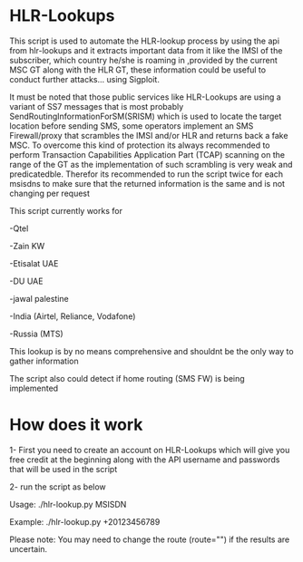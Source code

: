 # HLR-Lookups
This script is used to automate the HLR-lookup process by using the api from hlr-lookups and it extracts important data from it like the IMSI of the subscriber, which country  he/she is roaming in ,provided by the current MSC GT along with the HLR GT, these information could be useful to conduct further attacks... using Sigploit.

It must be noted that those public services like HLR-Lookups are using a variant of SS7 messages that is most probably SendRoutingInformationForSM(SRISM) which is used to locate the target location before sending SMS, some operators implement an SMS Firewall/proxy that scrambles the IMSI and/or HLR and returns back a fake MSC. To overcome this kind of protection its always recommended to perform Transaction Capabilities Application Part (TCAP) scanning on the range of the GT as the implementation of such scrambling is very weak and predicatedble. Therefor its recommended to run the script twice for each msisdns to make sure that the returned information is the same and is not changing per request

This script currently works for

-Qtel

-Zain KW

-Etisalat UAE

-DU UAE

-jawal palestine 

-India (Airtel, Reliance, Vodafone)

-Russia (MTS)


This lookup is by no means  comprehensive  and shouldnt be the only way to gather information

The script also could detect if home routing (SMS FW) is being implemented

# How does it work
1- First you need to create an account on HLR-Lookups which will give you free credit at the beginning along with the API username and passwords that will be used in the script

2- run the script as below

Usage: ./hlr-lookup.py MSISDN
  
Example: ./hlr-lookup.py +20123456789

Please note: You may need to change the route (route="") if the results are uncertain.
